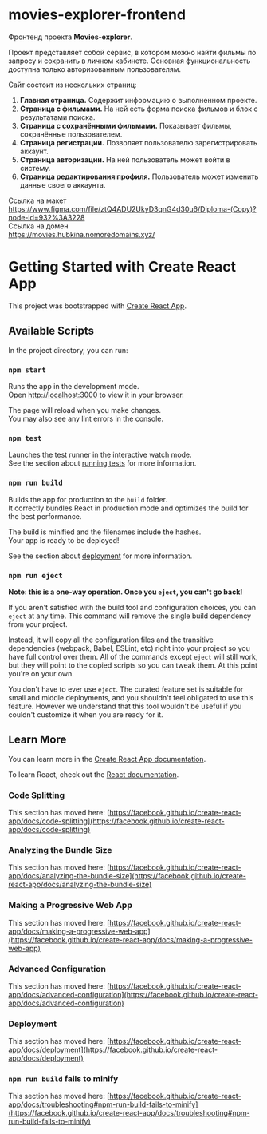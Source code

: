 # movies-explorer-frontend

Фронтенд проекта **Movies-explorer**.  
  
Проект представляет собой сервис, в котором можно найти фильмы по запросу и сохранить в личном кабинете. Основная функциональность доступна только авторизованным пользователям.  
  
Сайт состоит из нескольких страниц:
1. **Главная страница.** Содержит информацию о выполненном проекте.
2. **Страница с фильмами.** На ней есть форма поиска фильмов и блок с результатами поиска.
3. **Страница с сохранёнными фильмами.** Показывает фильмы, сохранённые пользователем.
4. **Страница регистрации.** Позволяет пользователю зарегистрировать аккаунт.
5. **Страница авторизации.** На ней пользователь может войти в систему.
6. **Страница редактирования профиля.** Пользователь может изменить данные своего аккаунта.

Ссылка на макет  
https://www.figma.com/file/ztQ4ADU2UkyD3qnG4d30u6/Diploma-(Copy)?node-id=932%3A3228  
Сcылка на домен  
https://movies.hubkina.nomoredomains.xyz/




# Getting Started with Create React App

This project was bootstrapped with [Create React App](https://github.com/facebook/create-react-app).

## Available Scripts

In the project directory, you can run:

### `npm start`

Runs the app in the development mode.\
Open [http://localhost:3000](http://localhost:3000) to view it in your browser.

The page will reload when you make changes.\
You may also see any lint errors in the console.

### `npm test`

Launches the test runner in the interactive watch mode.\
See the section about [running tests](https://facebook.github.io/create-react-app/docs/running-tests) for more information.

### `npm run build`

Builds the app for production to the `build` folder.\
It correctly bundles React in production mode and optimizes the build for the best performance.

The build is minified and the filenames include the hashes.\
Your app is ready to be deployed!

See the section about [deployment](https://facebook.github.io/create-react-app/docs/deployment) for more information.

### `npm run eject`

**Note: this is a one-way operation. Once you `eject`, you can't go back!**

If you aren't satisfied with the build tool and configuration choices, you can `eject` at any time. This command will remove the single build dependency from your project.

Instead, it will copy all the configuration files and the transitive dependencies (webpack, Babel, ESLint, etc) right into your project so you have full control over them. All of the commands except `eject` will still work, but they will point to the copied scripts so you can tweak them. At this point you're on your own.

You don't have to ever use `eject`. The curated feature set is suitable for small and middle deployments, and you shouldn't feel obligated to use this feature. However we understand that this tool wouldn't be useful if you couldn't customize it when you are ready for it.

## Learn More

You can learn more in the [Create React App documentation](https://facebook.github.io/create-react-app/docs/getting-started).

To learn React, check out the [React documentation](https://reactjs.org/).

### Code Splitting

This section has moved here: [https://facebook.github.io/create-react-app/docs/code-splitting](https://facebook.github.io/create-react-app/docs/code-splitting)

### Analyzing the Bundle Size

This section has moved here: [https://facebook.github.io/create-react-app/docs/analyzing-the-bundle-size](https://facebook.github.io/create-react-app/docs/analyzing-the-bundle-size)

### Making a Progressive Web App

This section has moved here: [https://facebook.github.io/create-react-app/docs/making-a-progressive-web-app](https://facebook.github.io/create-react-app/docs/making-a-progressive-web-app)

### Advanced Configuration

This section has moved here: [https://facebook.github.io/create-react-app/docs/advanced-configuration](https://facebook.github.io/create-react-app/docs/advanced-configuration)

### Deployment

This section has moved here: [https://facebook.github.io/create-react-app/docs/deployment](https://facebook.github.io/create-react-app/docs/deployment)

### `npm run build` fails to minify

This section has moved here: [https://facebook.github.io/create-react-app/docs/troubleshooting#npm-run-build-fails-to-minify](https://facebook.github.io/create-react-app/docs/troubleshooting#npm-run-build-fails-to-minify)
